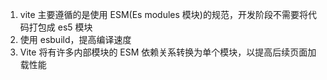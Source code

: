 1. vite 主要遵循的是使用 ESM(Es modules 模块)的规范，开发阶段不需要将代码打包成 es5 模块
2. 使用 esbuild，提高编译速度
3. Vite 将有许多内部模块的 ESM 依赖关系转换为单个模块，以提高后续页面加载性能

